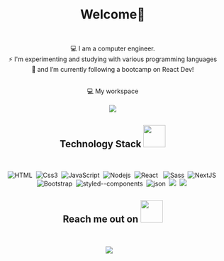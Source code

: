 <h1 align="center">Welcome👋</h1>
<br>




<p align="center">
💻 I am a computer engineer. <br>
⚡  I'm experimenting and studying with various programming languages  <br>
🌱 and I’m currently following a bootcamp on React Dev!
<br> <br>

</p>





<p align='center'>
  💻 My workspace<br/><br/>

  <img src="https://img.icons8.com/color/96/ffffff/mac-client.png"/>
</p>



<h2 align="center">Technology Stack <img src="https://github.com/ritik307/ritik307/blob/main/images/laptop.gif" width="50"></h2>
<br>
<p align="center">
    <img alt="HTML" src="https://img.shields.io/badge/HTML-E34F26?logo=html5&logoColor=white&style=for-the-badge" />&nbsp;
    <img alt="Css3" src="https://img.shields.io/badge/CSS3-1572B6?style=for-the-badge&logo=css3&logoColor=white" />&nbsp;
    <img alt="JavaScript" src="https://img.shields.io/badge/JavaScript-F7DF1E?logo=javascript&logoColor=white&style=for-the-badge" />&nbsp;
    <img alt="Nodejs" src="https://img.shields.io/badge/node.js%20-%2343853D.svg?&style=for-the-badge&logo=node.js&logoColor=white" />&nbsp;
    <img alt="React" src="https://img.shields.io/badge/React-61DAFB?logo=react&logoColor=white&style=for-the-badge" />  &nbsp;
    <img alt="Sass" src="https://img.shields.io/badge/Sass-CC6699?logo=sass&logoColor=white&style=for-the-badge" />&nbsp;
    <img alt="NextJS" src="https://img.shields.io/badge/Next.js-000000?slogo=nextdotjs&logoColor=white&style=for-the-badge" />&nbsp;
    <img alt="Bootstrap" src="https://img.shields.io/badge/Bootstrap-563D7C?style=for-the-badge&logo=bootstrap&logoColor=white" />&nbsp;
    <img alt="styled--components" src="https://img.shields.io/badge/styled--components-DB7093?style=for-the-badge&logo=styled-components&logoColor=white" />&nbsp;
    <img alt="json" src="https://img.shields.io/badge/json-5E5C5C?style=for-the-badge&logo=json&logoColor=white" />&nbsp;
    <img src="https://img.shields.io/badge/-Git-black?style=flat-square&logo=git"/>&nbsp;
    <img src="https://img.shields.io/badge/-GitHub-black?style=flat-square&logo=github"/>&nbsp;
</p>



<h2 align="center">Reach me out on <img src="https://media0.giphy.com/media/jqNPzdTTxQfOgOqpO4/source.gif" width="50"></h2>
<br>
<p align="center">
    <a target="_blank" href="https://www.linkedin.com/in/giuseppe-gallo-cassarino-b03510155"><img src="https://img.shields.io/badge/linkedin-%230077B5.svg?&style=for-the-badge&logo=linkedin&logoColor=white" /></a>&nbsp;&nbsp;&nbsp;&nbsp;
   
</p>




